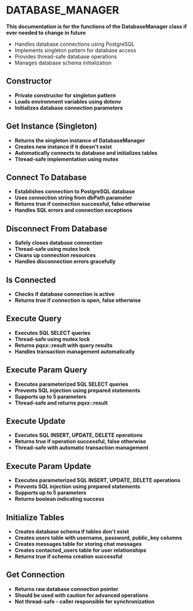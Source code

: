 # DATABASE_MANAGER

**This documentation is for the functions of the DatabaseManager class if ever needed to change in future**

- Handles database connections using PostgreSQL
- Implements singleton pattern for database access
- Provides thread-safe database operations
- Manages database schema initialization

## Constructor
- **Private constructor for singleton pattern**
- **Loads environment variables using dotenv**
- **Initializes database connection parameters**

## Get Instance (Singleton)
- **Returns the singleton instance of DatabaseManager**
- **Creates new instance if it doesn't exist**
- **Automatically connects to database and initializes tables**
- **Thread-safe implementation using mutex**

## Connect To Database
- **Establishes connection to PostgreSQL database**
- **Uses connection string from dbPath parameter**
- **Returns true if connection successful, false otherwise**
- **Handles SQL errors and connection exceptions**

## Disconnect From Database
- **Safely closes database connection**
- **Thread-safe using mutex lock**
- **Cleans up connection resources**
- **Handles disconnection errors gracefully**

## Is Connected
- **Checks if database connection is active**
- **Returns true if connection is open, false otherwise**

## Execute Query
- **Executes SQL SELECT queries**
- **Thread-safe using mutex lock**
- **Returns pqxx::result with query results**
- **Handles transaction management automatically**

## Execute Param Query
- **Executes parameterized SQL SELECT queries**
- **Prevents SQL injection using prepared statements**
- **Supports up to 5 parameters**
- **Thread-safe and returns pqxx::result**

## Execute Update
- **Executes SQL INSERT, UPDATE, DELETE operations**
- **Returns true if operation successful, false otherwise**
- **Thread-safe with automatic transaction management**

## Execute Param Update
- **Executes parameterized SQL INSERT, UPDATE, DELETE operations**
- **Prevents SQL injection using prepared statements**
- **Supports up to 5 parameters**
- **Returns boolean indicating success**

## Initialize Tables
- **Creates database schema if tables don't exist**
- **Creates users table with username, password, public_key columns**
- **Creates messages table for storing chat messages**
- **Creates contacted_users table for user relationships**
- **Returns true if schema creation successful**

## Get Connection
- **Returns raw database connection pointer**
- **Should be used with caution for advanced operations**
- **Not thread-safe - caller responsible for synchronization**
